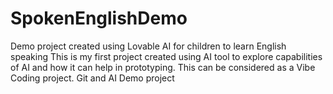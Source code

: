 # SpokenEnglishDemo
Demo project created using Lovable AI for children to learn English speaking
This is my first project created using AI tool to explore capabilities of AI and how it can help in prototyping. This can be considered as a Vibe Coding project. 
Git and AI Demo project